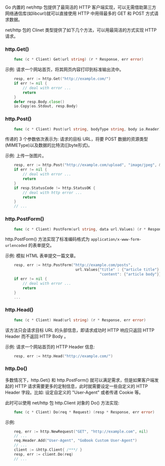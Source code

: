 
Go 内置的 net/http 包提供了最简洁的 HTTP 客户端实现，可以无需借助第三方网络通信库(如libcurl)就可以直接使用 HTTP 中用得最多的 GET 和 POST 方式请求数据。

net/http 包的 Clinet 类型提供了如下几个方法，可以用最简洁的方式实现 HTTP 请求。

### http.Get()

```go
    func (c * Client) Get(url string) (r * Response, err error)
```

示例: 请求一个网站首页，将其网页内容打印到标准输出流中。
```go
    resp, err := http.Get("http://example.com/")
    if err != nil {
        // deal with error ...
        return
    }
    defer resp.Body.close()
    io.Copy(os.Stdout, resp.Body)
```


### http.Post()

```go
    func (c * Client) Post(url string, bodyType string, body io.Reader) (r * Response, err error)
```
传递的 3 个参数依次表示为: 请求的目标 URL，将要 POST 数据的资源类型(MIMEType)以及数据的比特流([]byte形式)。

示例: 上传一张图片。
```go
    resp, err := http.Post("http://example.com/upload", "image/jpeg", &imageDataBuf)
    if err != nil {
        // deal with error ...
        return
    }
    if resp.StatusCode != http.StatusOK {
        // deal with http error ...
        return
    }
    // ...
```


### http.PostForm()

```go
    func (c * Client) PostForm(url string, data url.Values) (r * Response, err error)
```
http.PostForm() 方法实现了标准编码格式为 `application/x-www-form-urlencoded` 的表单提交。

示例: 模拟 HTML 表单提交一篇文章。
```go
    resp, err := http.PostForm("http://example.com/posts",
                                url.Values{"title" : {"article title"},
                                           "content": {"article body"}})
    if err != nil {
        // deal with error ...
        return
    }
    ...
```


### http.Head()

```go
    func (c * Client) Head(url string) (r * Response, err error)
```
该方法只会请求目标 URL 的头部信息，即请求成功时 HTTP 响应只返回 HTTP Header 而不返回 HTTP Body 。

示例: 请求一个网站首页的 HTTP Header 信息:
```go
    resp, err := http.Head("http://example.com/")
```


### http.Do()

多数情况下，http.Get() 和 http.PostForm() 就可以满足需求，但是如果客户端发起的 HTTP 请求需要更多的定制信息，此时就需要设定一些自定义的 HTTP Header 字段。比如: 设定自定义的 "User-Agent" 或者传递 Cookie 等。

此时可以使用 net/http 包 http.Client 对象的 Do() 方法实现:
```go
    func (c * Client) Do(req * Request) (resp * Response, err error)
```

示例:
```go
    req, err := http.NewRequest("GET", "http://example.com", nil)
    // ...
    req.Header.Add("User-Agent", "GoBook Custom User-Agent")
    // ...
    client := &http.Client{ /***/ }
    resp, err := client.Do(req)
    // ...
```




